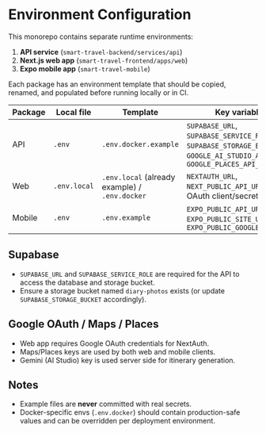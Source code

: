 # Environment Configuration

This monorepo contains separate runtime environments:

1. **API service** (`smart-travel-backend/services/api`)
2. **Next.js web app** (`smart-travel-frontend/apps/web`)
3. **Expo mobile app** (`smart-travel-mobile`)

Each package has an environment template that should be copied, renamed, and populated before running locally or in CI.

| Package | Local file | Template | Key variables |
| --- | --- | --- | --- |
| API | `.env` | `.env.docker.example` | `SUPABASE_URL`, `SUPABASE_SERVICE_ROLE`, `SUPABASE_STORAGE_BUCKET`, `GOOGLE_AI_STUDIO_API_KEY`, `GOOGLE_PLACES_API_KEY` |
| Web | `.env.local` | `.env.local` (already example) / `.env.docker` | `NEXTAUTH_URL`, `NEXT_PUBLIC_API_URL`, Google OAuth client/secret |
| Mobile | `.env` | `.env.example` | `EXPO_PUBLIC_API_URL`, `EXPO_PUBLIC_SITE_URL`, `EXPO_PUBLIC_GOOGLE_MAPS_KEY` |

## Supabase

- `SUPABASE_URL` and `SUPABASE_SERVICE_ROLE` are required for the API to access the database and storage bucket.
- Ensure a storage bucket named `diary-photos` exists (or update `SUPABASE_STORAGE_BUCKET` accordingly).

## Google OAuth / Maps / Places

- Web app requires Google OAuth credentials for NextAuth.
- Maps/Places keys are used by both web and mobile clients.
- Gemini (AI Studio) key is used server side for itinerary generation.

## Notes

- Example files are **never** committed with real secrets.
- Docker-specific envs (`.env.docker`) should contain production-safe values and can be overridden per deployment environment.
